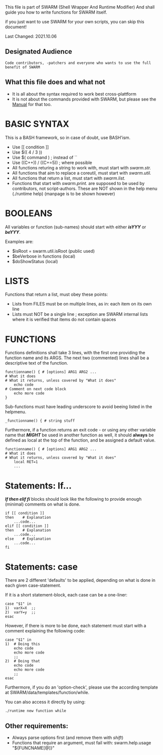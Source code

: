 This file is part of SWARM (Shell Wrapper And Runtime Modifier)
And shall guide you how to write functions for SWARM itself.

if you just want to use SWARM for your own scripts, you can skip this document!

Last Changed: 2021.10.06


Designated Audience
-------------------

	Code contributors, -patchers and everyone who wants to use the full benefit of SWARM


What this file does and what not
--------------------------------

* It is all about the syntax required to work best cross-plattform
* It is not about the commands provided with SWARM, but please see
  the [Manual](./MANUAL.md) for that too.


BASIC SYNTAX
============

This is a BASH framework, so in case of doubt, use BASH'ism.
* Use [[ condition ]]
* Use $(( 4 / 3 ))
* Use $( command ) 		; instead of ``
* Use ((C++)) / ((C+=5)) 	; where possible
* All functions returing a string to work with, must start with _swarm.str._
* All functions that aim to replace a coreutil, must start with _swarm.util._
* All functions that return a list, must start with _swarm.list._
* Functions that start with _swarm.print._ are supposed to be used by contributors, not script-authors. These are NOT shown in the help menu (./runtime help) (manpage is to be shown however)


BOOLEANS
========

All variables or function (sub-names) should start with either ___isYYY___ or ___beYYY___.

Examples are:

* $isRoot = swarm.util.isRoot (public used)
* $beVerbose in functions (local)
* $doShowStatus (local)


LISTS
=====

Functions that return a list, must obey these points:
* Lists from FILES must be on multiple lines, as in: each item on its own line
* Lists must NOT be a single line ; exception are SWARM internal lists where it is verified that items do not contain spaces


FUNCTIONS
=========

Functions definitions shall take 3 lines,
with the first one providing the function name and its ARGS.
The next two (commented) lines shall be a descriptive text of the function.

	functionname() { # [options] ARG1 ARG2 ...
	# What it does
	# What it returns, unless covered by "What it does"
		echo code
	# Comment on next code block
		echo more code
	}

Sub-functions must have leading underscore to avoid beeing listed in the helpmenu.

	_functionname() { # string stuff

Furthermore, if a function returns an exit code - or using any other variable name that ___MIGHT___ be used in another function as well, it should __always__ be defined as local at the top of the function, and be assigned a default value.

	functionname() { # [options] ARG1 ARG2 ...
	# What it does
	# What it returns, unless covered by "What it does"
		local RET=1
		...


Statements: If...
================

___If then elif fi___ blocks should look like the following to provide enough (minimal) comments on what is done.

	if [[ condition ]]
	then	# Explanation
		...code...
	elif [[ condition ]]
	then	# Explanation
		...code...
	else	# Explanation
		...code...
	fi


Statements: case
================

There are 2 different 'defaults' to be applied, depending on what is done in each given case-statement.

If it is a short statement-block, each case can be a one-liner:

	case "$1" in
	1)	varX=X	;;
	2)	varY=y	;;
	esac

However, if there is more to be done, each statement must start with a comment explaining the following code:

	case "$1" in
	1)	# Doing this
		echo code
		echo more code
		;;
	2)	# Doing that
		echo code
		echo more code
		;;
	esac

Furthermore, if you do an 'option-check', please use the according template at SWARM/data/templates/function/while.

You can also access it directly by using:

	./runtime new function while


Other requirements:
------------------
* Always parse options first (and remove them with _shift_)
* Functions that require an argument, must fail with: swarm.help.usage "${FUNCNAME[@]}"
